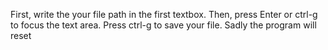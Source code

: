 First, write the your file path in the first textbox.
Then, press Enter or ctrl-g to focus the text area.
Press ctrl-g to save your file. Sadly the program will reset
